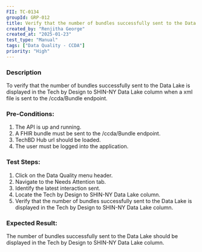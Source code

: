 ```yaml
---
FII: TC-0134
groupId: GRP-012
title: Verify that the number of bundles successfully sent to the Data Lake is displayed in the Tech by Design to SHIN-NY Data Lake column when a xml file is sent to the /ccda/Bundle endpoint
created_by: "Renjitha George"
created_at: "2025-01-23"
test_type: "Manual"
tags: ["Data Quality - CCDA"]
priority: "High"
---
```


### Description

To verify that the number of bundles successfully sent to the Data Lake is
displayed in the Tech by Design to SHIN-NY Data Lake column when a xml file is
sent to the /ccda/Bundle endpoint.

### Pre-Conditions:

1. The API is up and running.
2. A FHIR bundle must be sent to the /ccda/Bundle endpoint.
3. TechBD Hub url should be loaded.
4. The user must be logged into the application.

### Test Steps:

1. Click on the Data Quality menu header.
2. Navigate to the Needs Attention tab.
3. Identify the latest interaction sent.
4. Locate the Tech by Design to SHIN-NY Data Lake column.
5. Verify that the number of bundles successfully sent to the Data Lake is
   displayed in the Tech by Design to SHIN-NY Data Lake column.

### Expected Result:

The number of bundles successfully sent to the Data Lake should be displayed in
the Tech by Design to SHIN-NY Data Lake column.
